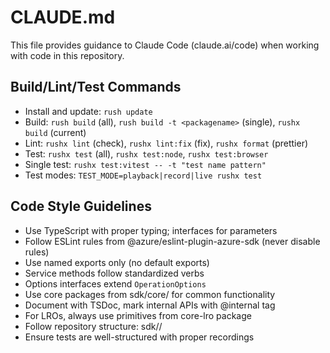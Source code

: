 # CLAUDE.md

This file provides guidance to Claude Code (claude.ai/code) when working with code in this repository.

## Build/Lint/Test Commands
- Install and update: `rush update`
- Build: `rush build` (all), `rush build -t <packagename>` (single), `rushx build` (current)
- Lint: `rushx lint` (check), `rushx lint:fix` (fix), `rushx format` (prettier)
- Test: `rushx test` (all), `rushx test:node`, `rushx test:browser`
- Single test: `rushx test:vitest -- -t "test name pattern"`
- Test modes: `TEST_MODE=playback|record|live rushx test`

## Code Style Guidelines
- Use TypeScript with proper typing; interfaces for parameters
- Follow ESLint rules from @azure/eslint-plugin-azure-sdk (never disable rules)
- Use named exports only (no default exports)
- Service methods follow standardized verbs
- Options interfaces extend `OperationOptions`
- Use core packages from sdk/core/ for common functionality
- Document with TSDoc, mark internal APIs with @internal tag
- For LROs, always use primitives from core-lro package
- Follow repository structure: sdk/<servicename>/<packagename>
- Ensure tests are well-structured with proper recordings